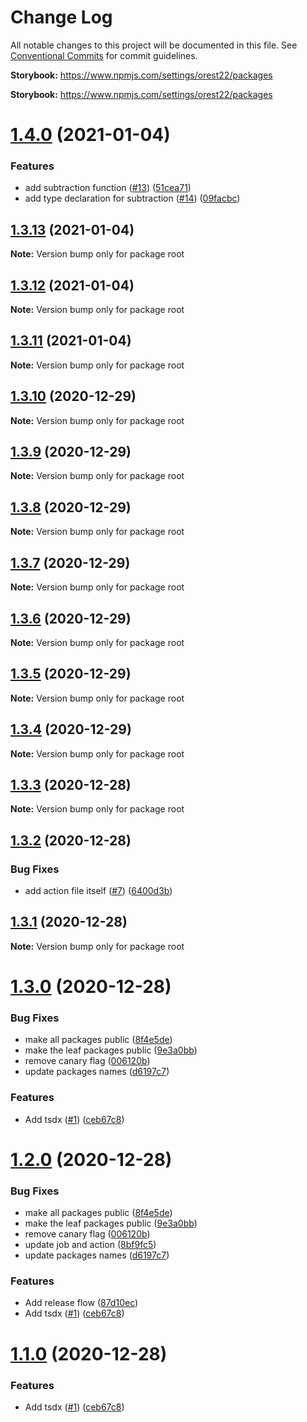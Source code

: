 # Change Log

All notable changes to this project will be documented in this file.
See [Conventional Commits](https://conventionalcommits.org) for commit guidelines.

<!-- insert-new-changelog-here -->


**Storybook:** https://www.npmjs.com/settings/orest22/packages


**Storybook:** https://www.npmjs.com/settings/orest22/packages

# [1.4.0](https://github.com/orest22/lerna-example/compare/v1.3.13...v1.4.0) (2021-01-04)


### Features

* add subtraction function ([#13](https://github.com/orest22/lerna-example/issues/13)) ([51cea71](https://github.com/orest22/lerna-example/commit/51cea71ed551a00730e2c18845ce3a1b2f740612))
* add type declaration for subtraction ([#14](https://github.com/orest22/lerna-example/issues/14)) ([09facbc](https://github.com/orest22/lerna-example/commit/09facbcccc911b7c88c685b1352b79709c63007c))





## [1.3.13](https://github.com/orest22/lerna-example/compare/v1.3.12...v1.3.13) (2021-01-04)

**Note:** Version bump only for package root





## [1.3.12](https://github.com/orest22/lerna-example/compare/v1.3.11...v1.3.12) (2021-01-04)

**Note:** Version bump only for package root





## [1.3.11](https://github.com/orest22/lerna-example/compare/v1.3.10...v1.3.11) (2021-01-04)

**Note:** Version bump only for package root





## [1.3.10](https://github.com/orest22/lerna-example/compare/v1.3.8...v1.3.10) (2020-12-29)

**Note:** Version bump only for package root





## [1.3.9](https://github.com/orest22/lerna-example/compare/v1.3.8...v1.3.9) (2020-12-29)

**Note:** Version bump only for package root





## [1.3.8](https://github.com/orest22/lerna-example/compare/v1.3.7...v1.3.8) (2020-12-29)

**Note:** Version bump only for package root





## [1.3.7](https://github.com/orest22/lerna-example/compare/v1.3.6...v1.3.7) (2020-12-29)

**Note:** Version bump only for package root





## [1.3.6](https://github.com/orest22/lerna-example/compare/v1.3.5...v1.3.6) (2020-12-29)

**Note:** Version bump only for package root





## [1.3.5](https://github.com/orest22/lerna-example/compare/v1.3.4...v1.3.5) (2020-12-29)

**Note:** Version bump only for package root





## [1.3.4](https://github.com/orest22/lerna-example/compare/v1.3.3...v1.3.4) (2020-12-29)

**Note:** Version bump only for package root





## [1.3.3](https://github.com/orest22/lerna-example/compare/v1.3.2...v1.3.3) (2020-12-28)

**Note:** Version bump only for package root





## [1.3.2](https://github.com/orest22/lerna-example/compare/v1.3.1...v1.3.2) (2020-12-28)


### Bug Fixes

* add action file itself ([#7](https://github.com/orest22/lerna-example/issues/7)) ([6400d3b](https://github.com/orest22/lerna-example/commit/6400d3baa9308a682463eda3fa2e97b15d69d764))





## [1.3.1](https://github.com/orest22/lerna-example/compare/v1.3.0...v1.3.1) (2020-12-28)

**Note:** Version bump only for package root





# [1.3.0](https://github.com/orest22/lerna-example/compare/v1.0.0...v1.3.0) (2020-12-28)


### Bug Fixes

* make all packages public ([8f4e5de](https://github.com/orest22/lerna-example/commit/8f4e5de8ee578516b564181a76464e33362c3ebe))
* make the leaf packages public ([9e3a0bb](https://github.com/orest22/lerna-example/commit/9e3a0bb24fceee55f7b6eb712c8cd60a57978238))
* remove canary flag ([006120b](https://github.com/orest22/lerna-example/commit/006120b1bc1777123566930b4f00e24afeb59237))
* update packages names ([d6197c7](https://github.com/orest22/lerna-example/commit/d6197c7dcc6b1244e20a4f2310ba5aa002d7929c))


### Features

* Add tsdx ([#1](https://github.com/orest22/lerna-example/issues/1)) ([ceb67c8](https://github.com/orest22/lerna-example/commit/ceb67c87515167a32de0d4335932a1d5a7089512))





# [1.2.0](https://github.com/orest22/lerna-example/compare/v1.0.0...v1.2.0) (2020-12-28)


### Bug Fixes

* make all packages public ([8f4e5de](https://github.com/orest22/lerna-example/commit/8f4e5de8ee578516b564181a76464e33362c3ebe))
* make the leaf packages public ([9e3a0bb](https://github.com/orest22/lerna-example/commit/9e3a0bb24fceee55f7b6eb712c8cd60a57978238))
* remove canary flag ([006120b](https://github.com/orest22/lerna-example/commit/006120b1bc1777123566930b4f00e24afeb59237))
* update job and action ([8bf9fc5](https://github.com/orest22/lerna-example/commit/8bf9fc5e48eb29b666b7fd455a2df2c041eb31ef))
* update packages names ([d6197c7](https://github.com/orest22/lerna-example/commit/d6197c7dcc6b1244e20a4f2310ba5aa002d7929c))


### Features

* Add release flow ([87d10ec](https://github.com/orest22/lerna-example/commit/87d10ecf15ae1e50d2851499ab3a797f0eac76ae))
* Add tsdx ([#1](https://github.com/orest22/lerna-example/issues/1)) ([ceb67c8](https://github.com/orest22/lerna-example/commit/ceb67c87515167a32de0d4335932a1d5a7089512))





# [1.1.0](https://github.com/orest22/lerna-example/compare/v1.0.0...v1.1.0) (2020-12-28)


### Features

* Add tsdx ([#1](https://github.com/orest22/lerna-example/issues/1)) ([ceb67c8](https://github.com/orest22/lerna-example/commit/ceb67c87515167a32de0d4335932a1d5a7089512))
